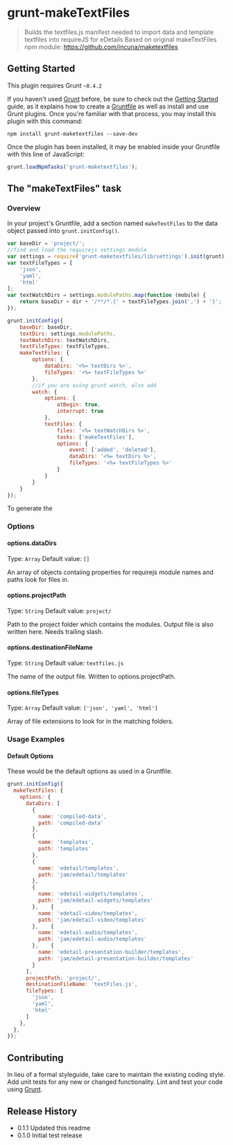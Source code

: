 # grunt-makeTextFiles

> Builds the textfiles.js manifest needed to import data and template textfiles into requireJS for eDetails
> Based on original makeTextFiles npm module: https://github.com/incuna/maketextfiles

## Getting Started
This plugin requires Grunt `~0.4.2`

If you haven't used [Grunt](http://gruntjs.com/) before, be sure to check out the [Getting Started](http://gruntjs.com/getting-started) guide, as it explains how to create a [Gruntfile](http://gruntjs.com/sample-gruntfile) as well as install and use Grunt plugins. Once you're familiar with that process, you may install this plugin with this command:

```shell
npm install grunt-maketextfiles --save-dev
```

Once the plugin has been installed, it may be enabled inside your Gruntfile with this line of JavaScript:

```js
grunt.loadNpmTasks('grunt-maketextfiles');
```

## The "makeTextFiles" task

### Overview
In your project's Gruntfile, add a section named `makeTextFiles` to the data object passed into `grunt.initConfig()`.

```js
var baseDir = 'project/';
//find and load the requirejs settings module
var settings = require('grunt-maketextfiles/lib/settings').init(grunt);
var textFileTypes = [
    'json',
    'yaml',
    'html'
];
var textWatchDirs = settings.modulePaths.map(function (mobule) {
    return baseDir + dir + '/**/*.{' + textFileTypes.join(',') + '}';
});

grunt.initConfig({
    baseDir: baseDir,
    textDirs: settings.modulePaths,
    textWatchDirs: textWatchDirs,
    textFileTypes: textFileTypes,
    makeTextFiles: {
        options: {
            dataDirs: '<%= textDirs %>',
            fileTypes: '<%= textFileTypes %>'
        },
        //if you are suing grunt watch, also add
        watch: {
            options: {
                atBegin: true,
                interrupt: true
            },
            textFiles: {
                files: '<%= textWatchDirs %>',
                tasks: ['makeTextFiles'],
                options: {
                    event: ['added', 'deleted'],
                    dataDirs: '<%= textDirs %>',
                    fileTypes: '<%= textFileTypes %>'
                }
            }
        }
    }
});
```

To generate the 

### Options

#### options.dataDirs
Type: `Array`
Default value: `[]`

An array of objects contaiing properties for requirejs module names and paths look for files in.

#### options.projectPath
Type: `String`
Default value: `project/`

Path to the project folder which contains the modules. Output file is also written here.
Needs trailing slash.

#### options.destinationFileName
Type: `String`
Default value: `textfiles.js`

The name of the output file. Written to options.projectPath.

#### options.fileTypes
Type: `Array`
Default value: `['json', 'yaml', 'html']`

Array of file extensions to look for in the matching folders.

### Usage Examples

#### Default Options
These would be the default options as used in a Gruntfile.

```js
grunt.initConfig({
  makeTextFiles: {
    options: {
      dataDirs: [
        {
          name: 'compiled-data',
          path: 'compiled-data'
        },
        {
          name: 'templates',
          path: 'templates'
        },
        {
          name: 'edetail/templates',
          path: 'jam/edetail/templates'
        },
        {
          name: 'edetail-widgets/templates',
          path: 'jam/edetail-widgets/templates'
        },    {
          name: 'edetail-video/templates',
          path: 'jam/edetail-video/templates'
        },    {
          name: 'edetail-audio/templates',
          path: 'jam/edetail-audio/templates'
        },    {
          name: 'edetail-presentation-builder/templates',
          path: 'jam/edetail-presentation-builder/templates'
        }
      ],
      projectPath: 'project/',
      destinationFileName: 'textFiles.js',
      fileTypes: [
        'json',
        'yaml',
        'html'
      ]
    },
  },
});
```

## Contributing
In lieu of a formal styleguide, take care to maintain the existing coding style. Add unit tests for any new or changed functionality. Lint and test your code using [Grunt](http://gruntjs.com/).

## Release History

* 0.1.1 Updated this readme
* 0.1.0 Initial test release

